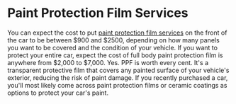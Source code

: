 # Paint Protection Film Services
You can expect the cost to put [paint protection film services](https://www.shellshockedwraps.com/) on the front of the car to be between $900 and $2500, depending on how many panels you want to be covered and the condition of your vehicle. If you want to protect your entire car, expect the cost of full body paint protection film is anywhere from $2,000 to $7,000. Yes. PPF is worth every cent. It's a transparent protective film that covers any painted surface of your vehicle's exterior, reducing the risk of paint damage. If you recently purchased a car, you'll most likely come across paint protection films or ceramic coatings as options to protect your car's paint. 
